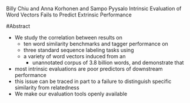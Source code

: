 Billy Chiu and Anna Korhonen and Sampo Pyysalo
Intrinsic Evaluation of Word Vectors Fails to Predict Extrinsic Performance

#Abstract

* We study the correlation between results on
  * ten word similarity benchmarks and tagger performance on
  * three standard sequence labeling tasks using
  * a variety of word vectors induced from an
    * unannotated corpus of 3.8 billion words, and demonstrate that
* most intrinsic evaluations are poor predictors of downstream performance
* this issue can be traced in part to a 
  failure to distinguish specific similarity from relatedness
* We make our evaluation tools openly available
